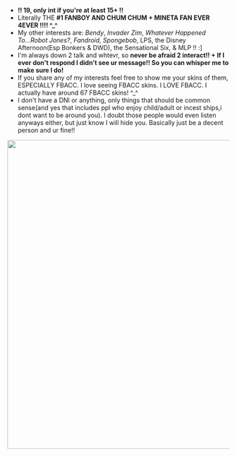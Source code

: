 - **!! 19, only int if you're at least 15+ !!**
- Literally THE **#1 FANBOY AND CHUM CHUM + MINETA FAN EVER 4EVER !!!! ^_^**
- My other interests are: *Bendy*, *Invader Zim*, *Whatever Happened To...Robot Jones?*, *Fandroid*, *Spongebob*, LPS, the Disney Afternoon(Esp Bonkers & DWD), the Sensational Six, & MLP !! :]
- I'm always down 2 talk and whtevr, so **never be afraid 2 interact!! + If I ever don't respond I didn't see ur message!! So you can whisper me to make sure I do!**
- If you share any of my interests feel free to show me your skins of them, ESPECIALLY FBACC. I love seeing FBACC skins. I LOVE FBACC. I actually have around 67 FBACC skins! ^_^ 
- I don't have a DNI or anything, only things that should be common sense(and yes that includes ppl who enjoy child/adult or incest ships,i dont want to be around you). I doubt those people would even listen anyways either, but just know I will hide you. Basically just be a decent person and ur fine!! 

<img src="https://static.wikia.nocookie.net/fbandcc/images/f/f0/Fanboy_falling_into_underworld_%28Get_You_Next_Time%29.jpg/revision/latest/scale-to-width-down/1000?cb=20240726035827" width="700">
